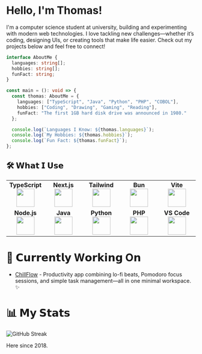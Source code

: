 # Hello, I'm Thomas!

I'm a computer science student at university, building and experimenting with modern web technologies. I love tackling new challenges—whether it’s coding, designing UIs, or creating tools that make life easier.
Check out my projects below and feel free to connect!

```ts
interface AboutMe {
  languages: string[];
  hobbies: string[];
  funFact: string;
}

const main = (): void => {
  const thomas: AboutMe = {
    languages: ["TypeScript", "Java", "Python", "PHP", "COBOL"],
    hobbies: ["Coding", "Drawing", "Gaming", "Reading"],
    funFact: "The first 1GB hard disk drive was announced in 1980."
  };

  console.log(`Languages I Know: ${thomas.languages}`);
  console.log(`My Hobbies: ${thomas.hobbies}`);
  console.log(`Fun Fact: ${thomas.funFact}`);
};
```

## 🛠️ 𝗪𝗵𝗮𝘁 𝗜 𝗨𝘀𝗲

<table>
   <tbody>
      <tr valign="top">
         <td width="20%" align="center"> <strong>TypeScript</strong><br> <img height="48px" src="https://cdn.svgporn.com/logos/typescript-icon.svg"> </td>
         <td width="20%" align="center"> <strong>Next.js</strong><br> <img height="48px" src="https://cdn.svgporn.com/logos/nextjs-icon.svg"> </td>
         <td width="20%" align="center"> <strong>Tailwind</strong><br> <img height="48px" src="https://cdn.svgporn.com/logos/tailwindcss-icon.svg"> </td>
         <td width="20%" align="center"> <strong>Bun</strong><br> <img height="48px" src="https://cdn.svgporn.com/logos/bun.svg"> </td>
         <td width="20%" align="center"> <strong>Vite</strong><br> <img height="48px" src="https://cdn.svgporn.com/logos/vitejs.svg"> </td>
      </tr>
      <tr valign="top">
         <td width="20%" align="center"> <strong>Node.js</strong><br> <img height="48px" src="https://cdn.svgporn.com/logos/nodejs-icon.svg"> </td>
         <td width="20%" align="center"> <strong>Java</strong><br> <img height="48px" src="https://cdn.svgporn.com/logos/java.svg"> </td>
         <td width="20%" align="center"> <strong>Python</strong><br> <img height="48px" src="https://cdn.svgporn.com/logos/python.svg"> </td>
         <td width="20%" align="center"> <strong>PHP</strong><br> <img height="48px" src="https://cdn.svgporn.com/logos/php.svg"> </td>
         <td width="20%" align="center"> <strong>VS Code</strong><br> <img height="48px" src="https://cdn.svgporn.com/logos/visual-studio-code.svg"> </td>
      </tr>
   </tbody>
</table>

# 🚧 𝗖𝘂𝗿𝗿𝗲𝗻𝘁𝗹𝘆 W𝗼𝗿𝗸𝗶𝗻𝗴 O𝗻

- <a href="https://github.com/Aquitano/ChillFlow">ChillFlow</a> - Productivity app combining lo-fi beats, Pomodoro focus sessions, and simple task management—all in one minimal workspace. ✨



# 📊 𝗠𝘆 𝗦𝘁𝗮𝘁𝘀

![GitHub Streak](https://streak-stats.demolab.com?user=Aquitano&theme=dark&ring=EB5454&fire=EB5454&hide_border=true)

Here since 2018.
